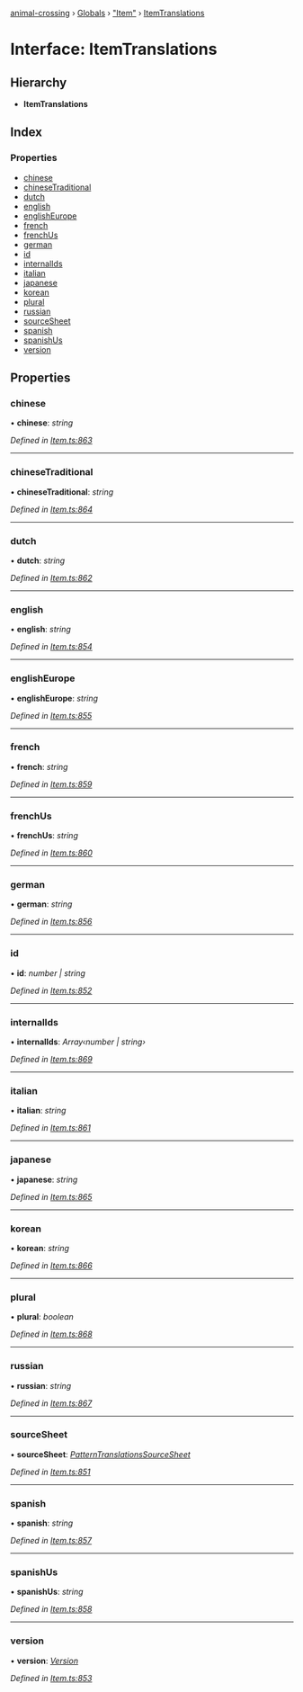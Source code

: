 [animal-crossing](../README.md) › [Globals](../globals.md) › ["Item"](../modules/_item_.md) › [ItemTranslations](_item_.itemtranslations.md)

# Interface: ItemTranslations

## Hierarchy

* **ItemTranslations**

## Index

### Properties

* [chinese](_item_.itemtranslations.md#chinese)
* [chineseTraditional](_item_.itemtranslations.md#chinesetraditional)
* [dutch](_item_.itemtranslations.md#dutch)
* [english](_item_.itemtranslations.md#english)
* [englishEurope](_item_.itemtranslations.md#englisheurope)
* [french](_item_.itemtranslations.md#french)
* [frenchUs](_item_.itemtranslations.md#frenchus)
* [german](_item_.itemtranslations.md#german)
* [id](_item_.itemtranslations.md#id)
* [internalIds](_item_.itemtranslations.md#internalids)
* [italian](_item_.itemtranslations.md#italian)
* [japanese](_item_.itemtranslations.md#japanese)
* [korean](_item_.itemtranslations.md#korean)
* [plural](_item_.itemtranslations.md#plural)
* [russian](_item_.itemtranslations.md#russian)
* [sourceSheet](_item_.itemtranslations.md#sourcesheet)
* [spanish](_item_.itemtranslations.md#spanish)
* [spanishUs](_item_.itemtranslations.md#spanishus)
* [version](_item_.itemtranslations.md#version)

## Properties

###  chinese

• **chinese**: *string*

*Defined in [Item.ts:863](https://github.com/Norviah/animal-crossing/blob/da8caaf/module/types/Item.ts#L863)*

___

###  chineseTraditional

• **chineseTraditional**: *string*

*Defined in [Item.ts:864](https://github.com/Norviah/animal-crossing/blob/da8caaf/module/types/Item.ts#L864)*

___

###  dutch

• **dutch**: *string*

*Defined in [Item.ts:862](https://github.com/Norviah/animal-crossing/blob/da8caaf/module/types/Item.ts#L862)*

___

###  english

• **english**: *string*

*Defined in [Item.ts:854](https://github.com/Norviah/animal-crossing/blob/da8caaf/module/types/Item.ts#L854)*

___

###  englishEurope

• **englishEurope**: *string*

*Defined in [Item.ts:855](https://github.com/Norviah/animal-crossing/blob/da8caaf/module/types/Item.ts#L855)*

___

###  french

• **french**: *string*

*Defined in [Item.ts:859](https://github.com/Norviah/animal-crossing/blob/da8caaf/module/types/Item.ts#L859)*

___

###  frenchUs

• **frenchUs**: *string*

*Defined in [Item.ts:860](https://github.com/Norviah/animal-crossing/blob/da8caaf/module/types/Item.ts#L860)*

___

###  german

• **german**: *string*

*Defined in [Item.ts:856](https://github.com/Norviah/animal-crossing/blob/da8caaf/module/types/Item.ts#L856)*

___

###  id

• **id**: *number | string*

*Defined in [Item.ts:852](https://github.com/Norviah/animal-crossing/blob/da8caaf/module/types/Item.ts#L852)*

___

###  internalIds

• **internalIds**: *Array‹number | string›*

*Defined in [Item.ts:869](https://github.com/Norviah/animal-crossing/blob/da8caaf/module/types/Item.ts#L869)*

___

###  italian

• **italian**: *string*

*Defined in [Item.ts:861](https://github.com/Norviah/animal-crossing/blob/da8caaf/module/types/Item.ts#L861)*

___

###  japanese

• **japanese**: *string*

*Defined in [Item.ts:865](https://github.com/Norviah/animal-crossing/blob/da8caaf/module/types/Item.ts#L865)*

___

###  korean

• **korean**: *string*

*Defined in [Item.ts:866](https://github.com/Norviah/animal-crossing/blob/da8caaf/module/types/Item.ts#L866)*

___

###  plural

• **plural**: *boolean*

*Defined in [Item.ts:868](https://github.com/Norviah/animal-crossing/blob/da8caaf/module/types/Item.ts#L868)*

___

###  russian

• **russian**: *string*

*Defined in [Item.ts:867](https://github.com/Norviah/animal-crossing/blob/da8caaf/module/types/Item.ts#L867)*

___

###  sourceSheet

• **sourceSheet**: *[PatternTranslationsSourceSheet](../enums/_item_.patterntranslationssourcesheet.md)*

*Defined in [Item.ts:851](https://github.com/Norviah/animal-crossing/blob/da8caaf/module/types/Item.ts#L851)*

___

###  spanish

• **spanish**: *string*

*Defined in [Item.ts:857](https://github.com/Norviah/animal-crossing/blob/da8caaf/module/types/Item.ts#L857)*

___

###  spanishUs

• **spanishUs**: *string*

*Defined in [Item.ts:858](https://github.com/Norviah/animal-crossing/blob/da8caaf/module/types/Item.ts#L858)*

___

###  version

• **version**: *[Version](../enums/_item_.version.md)*

*Defined in [Item.ts:853](https://github.com/Norviah/animal-crossing/blob/da8caaf/module/types/Item.ts#L853)*

